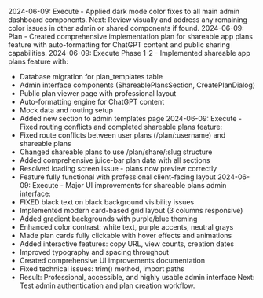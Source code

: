 2024-06-09: Execute - Applied dark mode color fixes to all main admin dashboard components. Next: Review visually and address any remaining color issues in other admin or shared components if found.
2024-06-09: Plan - Created comprehensive implementation plan for shareable app plans feature with auto-formatting for ChatGPT content and public sharing capabilities.
2024-06-09: Execute Phase 1-2 - Implemented shareable app plans feature with:
- Database migration for plan_templates table
- Admin interface components (ShareablePlansSection, CreatePlanDialog)
- Public plan viewer page with professional layout
- Auto-formatting engine for ChatGPT content
- Mock data and routing setup
- Added new section to admin templates page
2024-06-09: Execute - Fixed routing conflicts and completed shareable plans feature:
- Fixed route conflicts between user plans (/plan/:username) and shareable plans
- Changed shareable plans to use /plan/share/:slug structure
- Added comprehensive juice-bar plan data with all sections
- Resolved loading screen issue - plans now preview correctly
- Feature fully functional with professional client-facing layout
2024-06-09: Execute - Major UI improvements for shareable plans admin interface:
- FIXED black text on black background visibility issues
- Implemented modern card-based grid layout (3 columns responsive)
- Added gradient backgrounds with purple/blue theming
- Enhanced color contrast: white text, purple accents, neutral grays
- Made plan cards fully clickable with hover effects and animations
- Added interactive features: copy URL, view counts, creation dates
- Improved typography and spacing throughout
- Created comprehensive UI improvements documentation
- Fixed technical issues: trim() method, import paths
- Result: Professional, accessible, and highly usable admin interface
Next: Test admin authentication and plan creation workflow.